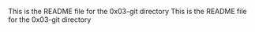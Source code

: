 This is the README file for the 0x03-git directory
This is the README file for the 0x03-git directory
